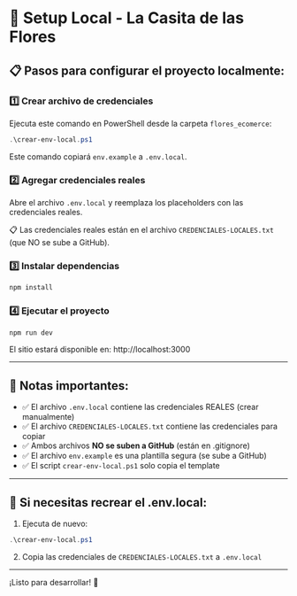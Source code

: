 # 🚀 Setup Local - La Casita de las Flores

## 📋 Pasos para configurar el proyecto localmente:

### 1️⃣ **Crear archivo de credenciales**

Ejecuta este comando en PowerShell desde la carpeta `flores_ecomerce`:

```powershell
.\crear-env-local.ps1
```

Este comando copiará `env.example` a `.env.local`.

### 2️⃣ **Agregar credenciales reales**

Abre el archivo `.env.local` y reemplaza los placeholders con las credenciales reales.

📋 Las credenciales reales están en el archivo `CREDENCIALES-LOCALES.txt` (que NO se sube a GitHub).

### 3️⃣ **Instalar dependencias**

```bash
npm install
```

### 4️⃣ **Ejecutar el proyecto**

```bash
npm run dev
```

El sitio estará disponible en: http://localhost:3000

---

## 📝 Notas importantes:

- ✅ El archivo `.env.local` contiene las credenciales REALES (crear manualmente)
- ✅ El archivo `CREDENCIALES-LOCALES.txt` contiene las credenciales para copiar
- ✅ Ambos archivos **NO se suben a GitHub** (están en .gitignore)
- ✅ El archivo `env.example` es una plantilla segura (se sube a GitHub)
- ✅ El script `crear-env-local.ps1` solo copia el template

---

## 🔄 Si necesitas recrear el .env.local:

1. Ejecuta de nuevo:
```powershell
.\crear-env-local.ps1
```

2. Copia las credenciales de `CREDENCIALES-LOCALES.txt` a `.env.local`

---

¡Listo para desarrollar! 🌸

